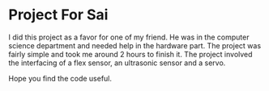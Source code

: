 # Project For Sai

I did this project as a favor for one of my friend. He was in the computer science department and needed help in the hardware part. The project was fairly simple and took me around 2 hours to finish it. The project involved the interfacing of a flex sensor, an ultrasonic sensor and a servo. 

Hope you find the code useful.
